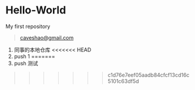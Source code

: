 # Hello-World
My first repository
>caveshao@gmail.com



1. 同事的本地仓库
<<<<<<< HEAD
2. ​push 1
=======
2. ​push 测试
>>>>>>> c1d76e7eef05aadb84cfcf13cd16c5101c63df5d
